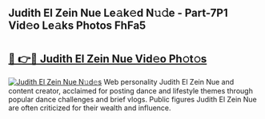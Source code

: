 ## Judith El Zein Nue Le𝚊k𝚎d N𝚞𝚍e - Part-7P1 Vid𝚎o Le𝚊ks Photos FhFa5

# <h2><a href="http://fb581s.evod.top/?m=Judith+El+Zein+Nue">🔗 👉🔴 Judith El Zein Nue Vid𝚎o Ph𝚘t𝚘s</a></h2>

[![Judith El Zein Nue N𝚞d𝚎s](https://i.imgur.com/8V9OHl7.gif)](http://fb581s.evod.top/?m=Judith+El+Zein+Nue)
Web personality Judith El Zein Nue and content creator, acclaimed for posting dance and lifestyle themes through popular dance challenges and brief vlogs. Public figures Judith El Zein Nue are often criticized for their wealth and influence. 
